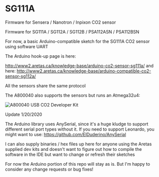 # SG111A
Firmware for Sensera / Nanotron / Inpixon CO2 sensor

Firmware for SG111A / SG112A / SG112B / PSA112ASN / PSA112BSN

For now, a basic Arduino-compatible sketch for the SG111A CO2 sensor using software UART

The Arduino hook-up page is here: 

http://www2.aretas.ca/knowledge-base/arduino-co2-sensor-sg111a/
and here:
http://www2.aretas.ca/knowledge-base/arduino-compatible-co2-sensor-sg112a/

All the sensors share the same protocol 

The A800040 also supports the sensors but runs an Atmega32u4:

![A800040 USB CO2 Developer Kit](http://www2.aretas.ca/wp-content/uploads/2019/11/A800040-1.0-Top-300x300.png)

Update 1/20/2020

The Arduino library uses AnySerial, since it's a huge kludge to support different serial port types without it. If you need to support Leonardo, you might want to use: https://github.com/ElDuderino/AnySerial

I can also supply binaries / hex files up here for anyone using the Aretas supplied dev kits and doesn't want to figure out how to compile the software in the IDE but want to change or refresh their sketches

For now the Arduino portion of this repo will stay as is. But I'm happy to consider any change requests or bug fixes!
